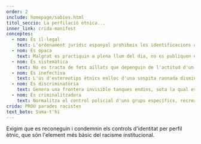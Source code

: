 ```yaml
---
order: 2
include: homepage/sabies.html
titol_seccio: La perfilació ètnica...
inner_link: crida-manifest
conceptes:
  - nom: És il·legal
    text: L'ordenament jurídic espanyol prohibeix les identificacions discriminatòries. Tot i això, el TC espanyol és l'únic d'Europa que justifica les identificacions per color de pell o altres supòsits ètnics quan es produeixen en el marc del control migratori, assumint, implícitament, la idea falsa que la població espanyola és blanca.
  - nom: És opaca
    text: Malgrat es practiquin a plena llum del dia, no es publiquen dades oficials del nombre d'identificacions que es duen a terme en el marc del control migratori. Pel que fa a la prevenció del delicte, sabem el nombre total d'identificacions realitzades pels cossos de seguretat estatals, però desconeixem tant la motivació com el resultat.
  - nom: És sistemàtica
    text: No es tracta de fets aïllats que depenguin de l'actitud d'un funcionari en concret, sinó d'una “pràctica persistent i generalitzada de control identitari”, en paraules del Relator Especial de l'ONU.
  - nom: És inefectiva
    text: L'ús d'estereotips ètnics enlloc d'una sospita raonada disminueix l'eficàcia de la tasca policial i juga en contra de la seguretat ciutadana, ja que els col·lectius afectats passen a desconfiar de les institucions i a no col·laborar-hi.
  - nom: És discriminatòria
    text: Genera una frontera invisible tanques endins, sota la qual es para a les persones pel que són o semblen ser i no pel que han fet o semblen haver fet.
  - nom: És criminalitzadora
    text: Normalitza el control policial d'uns grups específics, recrea una sensació d'inseguretat i vincula l'aparença física no occidental amb l'incompliment de la norma.
crida: PROU parades racistes
text_boto: Suma-t'hi
---
```

Exigim que es reconeguin i condemnin els controls d'identitat per perfil ètnic, que són l'element més bàsic del racisme institucional.
